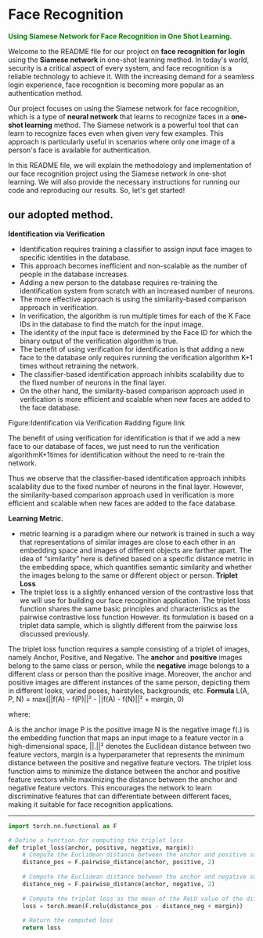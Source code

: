 # Face Recognition 
<b><span style="color:green">Using Siamese Network for Face Recognition in One Shot Learning.</span></b>

Welcome to the README file for our project on **face recognition for login** using the **Siamese network** in one-shot learning method. In today's world, security is a critical aspect of every system, and face recognition is a reliable technology to achieve it. With the increasing demand for a seamless login experience, face recognition is becoming more popular as an authentication method.

Our project focuses on using the Siamese network for face recognition, which is a type of **neural network** that learns to recognize faces in a **one-shot learning** method. The Siamese network is a powerful tool that can learn to recognize faces even when given very few examples. This approach is particularly useful in scenarios where only one image of a person's face is available for authentication.

In this README file, we will explain the methodology and implementation of our face recognition project using the Siamese network in one-shot learning. We will also provide the necessary instructions for running our code and reproducing our results. So, let's get started!

## our adopted method.
**Identification via Verification**
  * Identification requires training a classifier to assign input face images to specific identities in the database.
  * This approach becomes inefficient and non-scalable as the number of people in the database increases.
  * Adding a new person to the database requires re-training the identification system from scratch with an increased number of neurons.
  * The more effective approach is using the similarity-based comparison approach in verification.
  * In verification, the algorithm is run multiple times for each of the K Face IDs in the database to find the match for the input image.
  * The identity of the input face is determined by the Face ID for which the binary output of the verification algorithm is true.
  * The benefit of using verification for identification is that adding a new face to the database only requires running the verification algorithm K+1 times without retraining the network.
  * The classifier-based identification approach inhibits scalability due to the fixed number of neurons in the final layer.
  * On the other hand, the similarity-based comparison approach used in verification is more efficient and scalable when new faces are added to the face database.


Figure:Identification via Verification 
#adding figure link

The benefit of using verification for identification is that if we add a new face to our database of faces, we just need to run the verification algorithmK+1times for identification without the need to re-train the network.

Thus we observe that the classifier-based identification approach inhibits scalability due to the fixed number of neurons in the final layer. However, the similarity-based comparison approach used in verification is more efficient and scalable when new faces are added to the face database.

**Learning Metric.**
 * metric learning is a paradigm where our network is trained in such a way that representations of similar images are close to each other in an embedding space and images of different objects are farther apart. The idea of “similarity” here is defined based on a specific distance metric in the embedding space, which quantifies semantic similarity and whether the images belong to the same or different object or person.
 **Triplet Loss**
  * The triplet loss is a slightly enhanced version of the contrastive loss that we will use for building our face recognition application. The triplet loss function shares the same basic principles and characteristics as the pairwise contrastive loss function However. its formulation is based on a triplet data sample, which is slightly different from the pairwise loss discussed previously.

The triplet loss function requires a sample consisting of a triplet of images, namely Anchor, Positive, and Negative.
 The **anchor** and **positive** images belong to the same class or person, while the **negative** image belongs to a different class or person than the positive image. Moreover, the anchor and positive images are different instances of the same person, depicting them in different looks, varied poses, hairstyles, backgrounds, etc.
 **Formula**
 L(A, P, N) = max(||f(A) - f(P)||² - ||f(A) - f(N)||² + margin, 0)

where:

A is the anchor image
P is the positive image
N is the negative image
f(.) is the embedding function that maps an input image to a feature vector in a high-dimensional space,
||.||² denotes the Euclidean distance between two feature vectors,
margin is a hyperparameter that represents the minimum distance between the positive and negative feature vectors.
The triplet loss function aims to minimize the distance between the anchor and positive feature vectors while maximizing the distance between the anchor and negative feature vectors. This encourages the network to learn discriminative features that can differentiate between different faces, making it suitable for face recognition applications.
***
```python
import torch.nn.functional as F

# Define a function for computing the triplet loss
def triplet_loss(anchor, positive, negative, margin):
    # Compute the Euclidean distance between the anchor and positive samples
    distance_pos = F.pairwise_distance(anchor, positive, 2)
    
    # Compute the Euclidean distance between the anchor and negative samples
    distance_neg = F.pairwise_distance(anchor, negative, 2)
    
    # Compute the triplet loss as the mean of the ReLU value of the difference between distances and the margin
    loss = torch.mean(F.relu(distance_pos - distance_neg + margin))
    
    # Return the computed loss
    return loss

```